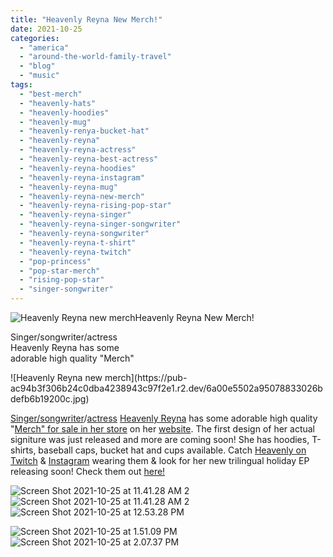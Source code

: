```yaml
---
title: "Heavenly Reyna New Merch!"
date: 2021-10-25
categories: 
  - "america"
  - "around-the-world-family-travel"
  - "blog"
  - "music"
tags: 
  - "best-merch"
  - "heavenly-hats"
  - "heavenly-hoodies"
  - "heavenly-mug"
  - "heavenly-renya-bucket-hat"
  - "heavenly-reyna"
  - "heavenly-reyna-actress"
  - "heavenly-reyna-best-actress"
  - "heavenly-reyna-hoodies"
  - "heavenly-reyna-instagram"
  - "heavenly-reyna-mug"
  - "heavenly-reyna-new-merch"
  - "heavenly-reyna-rising-pop-star"
  - "heavenly-reyna-singer"
  - "heavenly-reyna-singer-songwriter"
  - "heavenly-reyna-songwriter"
  - "heavenly-reyna-t-shirt"
  - "heavenly-reyna-twitch"
  - "pop-princess"
  - "pop-star-merch"
  - "rising-pop-star"
  - "singer-songwriter"
---
```


![Heavenly Reyna new merch](https://pub-ac94b3f306b24c0dba4238943c97f2e1.r2.dev/6a00e5502a950788330278805343d9200d.jpg)Heavenly Reyna New Merch!

Singer/songwriter/actress  
Heavenly Reyna has some  
adorable high quality "Merch"

<!--more--> ![Heavenly Reyna new merch](https://pub-ac94b3f306b24c0dba4238943c97f2e1.r2.dev/6a00e5502a95078833026bdefb6b19200c.jpg)  
[Singer/songwriter](https://thatmusicmag.com/rising-pop-star-heavenly-reyna-releases-new-acoustic-track-exit-out-now/ "Heavenly reyna rising pop star")/[actress](https://www.linkedin.com/feed/update/urn:li:activity:6848699099131252736/ "Heavenly Reyna wins best actress award") [Heavenly Reyna](https://open.spotify.com/artist/6iJpD1T8xXhl6VLxUR8kPJ "Heavenly reyna spotify") has some adorable high quality "[Merch" for sale in her store](https://www.heavenlyreyna.com/shop) on her [website](https://www.heavenlyreyna.com "heavenly reyna website"). The first design of her actual signiture was just released and more are coming soon! She has hoodies, T-shirts, baseball caps, bucket hat and cups available. Catch [Heavenly on Twitch](https://www.twitch.tv/heavenlyreyna) & [Instagram](https://www.instagram.com/heavenly.reyna/ "Heavenly Reyna instagram") wearing them & look for her new trilingual holiday EP releasing soon! Check them out [here!](https://www.heavenlyreyna.com/shop "Heavenly Reyna shop merch")   
  
![Screen Shot 2021-10-25 at 11.41.28 AM 2](https://pub-ac94b3f306b24c0dba4238943c97f2e1.r2.dev/6a00e5502a950788330278805345aa200d.jpg)  
![Screen Shot 2021-10-25 at 11.41.28 AM 2](https://pub-ac94b3f306b24c0dba4238943c97f2e1.r2.dev/6a00e5502a950788330282e12bc38f200b.jpg)  
![Screen Shot 2021-10-25 at 12.53.28 PM](https://pub-ac94b3f306b24c0dba4238943c97f2e1.r2.dev/6a00e5502a950788330278805347db200d.jpg)  
  
![Screen Shot 2021-10-25 at 1.51.09 PM](https://pub-ac94b3f306b24c0dba4238943c97f2e1.r2.dev/6a00e5502a95078833026bdefb7430200c.jpg)  
![Screen Shot 2021-10-25 at 2.07.37 PM](https://pub-ac94b3f306b24c0dba4238943c97f2e1.r2.dev/6a00e5502a950788330282e12bca3c200b.jpg)
